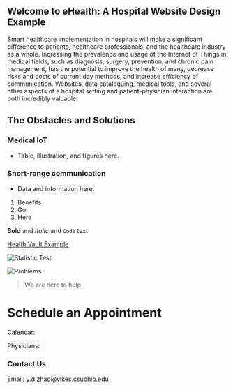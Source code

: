## Welcome to eHealth: A Hospital Website Design Example

Smart healthcare implementation in hospitals will make a significant difference to patients, healthcare professionals, and the healthcare industry as a whole. Increasing the prevalence and usage of the Internet of Things in medical fields, such as diagnosis, surgery, prevention, and chronic pain management, has the potential to improve the health of many, decrease risks and costs of current day methods, and increase efficiency of communication. Websites, data cataloguing, medical tools, and several other aspects of a hospital setting and patient-physician interaction are both incredibly valuable.

## The Obstacles and Solutions

### Medical IoT
- Table, illustration, and figures here. 

### Short-range communication 
- Data and information here.


1. Benefits
2. Go
3. Here


**Bold** and _Italic_ and `Code` text

[Health Vault Example](https://international.healthvault.com/us/en)

![Statistic Test](https://dashboard.healthit.gov/quickstats/images/infographics/individuals-use-health-IT.png)

![Problems](https://dashboard.healthit.gov/quickstats/images/infographics/consumer-qs-1.svg)

> We are here to help

# Schedule an Appointment

Calendar:

Physicians: 

### Contact Us

Email: y.d.zhao@vikes.csuohio.edu
